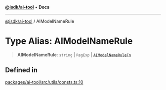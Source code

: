 [**@isdk/ai-tool**](../README.md) • **Docs**

***

[@isdk/ai-tool](../globals.md) / AIModelNameRule

# Type Alias: AIModelNameRule

> **AIModelNameRule**: `string` \| `RegExp` \| [`AIModelNameRuleFn`](AIModelNameRuleFn.md)

## Defined in

[packages/ai-tool/src/utils/consts.ts:10](https://github.com/isdk/ai-tool.js/blob/e324043799402aa2caa41711a9168487ab85c166/src/utils/consts.ts#L10)
